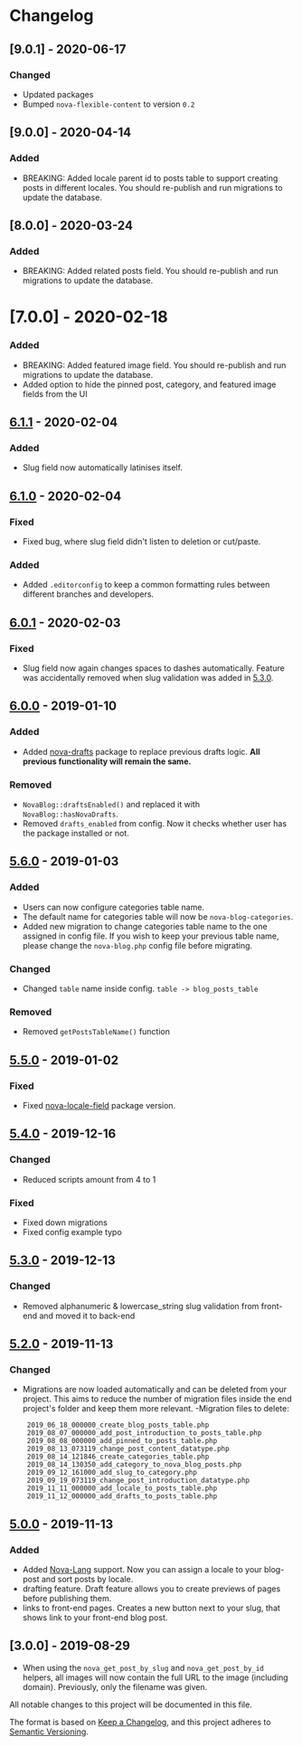 # Changelog

## [9.0.1] - 2020-06-17

### Changed

- Updated packages
- Bumped `nova-flexible-content` to version `0.2`

## [9.0.0] - 2020-04-14

### Added

- BREAKING: Added locale parent id to posts table to support creating posts in different locales. You should re-publish and run migrations to update the database.

## [8.0.0] - 2020-03-24

### Added

- BREAKING: Added related posts field. You should re-publish and run migrations to update the database.

# [7.0.0] - 2020-02-18

### Added

- BREAKING: Added featured image field. You should re-publish and run migrations to update the database.
- Added option to hide the pinned post, category, and featured image fields from the UI

## [6.1.1] - 2020-02-04

### Added

- Slug field now automatically latinises itself.

## [6.1.0] - 2020-02-04

### Fixed

- Fixed bug, where slug field didn't listen to deletion or cut/paste.

### Added

- Added `.editorconfig` to keep a common formatting rules between different branches and developers.

## [6.0.1] - 2020-02-03

### Fixed

- Slug field now again changes spaces to dashes automatically. Feature was accidentally removed when slug validation was added in [5.3.0].

## [6.0.0] - 2019-01-10

### Added

- Added [nova-drafts](https://github.com/optimistdigital/nova-drafts) package to replace previous drafts logic.
  **All previous functionality will remain the same.**

### Removed

- `NovaBlog::draftsEnabled()` and replaced it with `NovaBlog::hasNovaDrafts`.
- Removed `drafts_enabled` from config. Now it checks whether user has the package installed or not.

## [5.6.0] - 2019-01-03

### Added

- Users can now configure categories table name.
- The default name for categories table will now be `nova-blog-categories`.
- Added new migration to change categories table name to the one assigned in config file.
  If you wish to keep your previous table name, please change the `nova-blog.php` config file
  before migrating.

### Changed

- Changed `table` name inside config. `table -> blog_posts_table`

### Removed

- Removed `getPostsTableName()` function

## [5.5.0] - 2019-01-02

### Fixed

- Fixed [nova-locale-field](https://github.com/optimistdigital/nova-locale-field) package version.

## [5.4.0] - 2019-12-16

### Changed

- Reduced scripts amount from 4 to 1

### Fixed

- Fixed down migrations
- Fixed config example typo

## [5.3.0] - 2019-12-13

### Changed

- Removed alphanumeric & lowercase_string slug validation from front-end and moved it to back-end

## [5.2.0] - 2019-11-13

### Changed

- Migrations are now loaded automatically and can be deleted from your project. This aims to reduce the number of migration files inside the end project's folder and keep them more relevant.
  -Migration files to delete:
  ```
   2019_06_18_000000_create_blog_posts_table.php
   2019_08_07_000000_add_post_introduction_to_posts_table.php
   2019_08_08_000000_add_pinned_to_posts_table.php
   2019_08_13_073119_change_post_content_datatype.php
   2019_08_14_121846_create_categories_table.php
   2019_08_14_130350_add_category_to_nova_blog_posts.php
   2019_09_12_161000_add_slug_to_category.php
   2019_09_19_073119_change_post_introduction_datatype.php
   2019_11_11_000000_add_locale_to_posts_table.php
   2019_11_12_000000_add_drafts_to_posts_table.php
  ```

## [5.0.0] - 2019-11-13

### Added

- Added [Nova-Lang](https://github.com/optimistdigital/nova-lang) support. Now you can assign a locale to your blog-post and sort posts by locale.
- drafting feature. Draft feature allows you to create previews of pages before publishing them.
- links to front-end pages. Creates a new button next to your slug, that shows link to your front-end blog post.

## [3.0.0] - 2019-08-29

- When using the `nova_get_post_by_slug` and `nova_get_post_by_id` helpers, all images will now contain the full URL to the image (including domain). Previously, only the filename was given.

All notable changes to this project will be documented in this file.

The format is based on [Keep a Changelog](https://keepachangelog.com/en/1.0.0/),
and this project adheres to [Semantic Versioning](https://semver.org/spec/v2.0.0.html).

[6.1.1]: https://github.com/optimistdigital/nova-blog/compare/6.1.0...6.1.1
[6.1.0]: https://github.com/optimistdigital/nova-blog/compare/6.0.1...6.1.0
[6.0.1]: https://github.com/optimistdigital/nova-blog/compare/6.0.0...6.0.1
[6.0.0]: https://github.com/optimistdigital/nova-blog/compare/5.6.0...6.0.0
[5.6.0]: https://github.com/optimistdigital/nova-blog/compare/5.5.0...5.6.0
[5.5.0]: https://github.com/optimistdigital/nova-blog/compare/5.4.0...5.5.0
[5.4.0]: https://github.com/optimistdigital/nova-blog/compare/5.3.0...5.4.0
[5.3.0]: https://github.com/optimistdigital/nova-blog/compare/5.2.0...5.3.0
[5.2.0]: https://github.com/optimistdigital/nova-blog/compare/5.1.0...5.2.0
[5.0.0]: https://github.com/optimistdigital/nova-blog/compare/4.1.0...5.0.0

